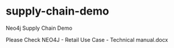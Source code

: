 # supply-chain-demo
Neo4j Supply Chain Demo

Please Check NEO4J - Retail Use Case - Technical manual.docx
